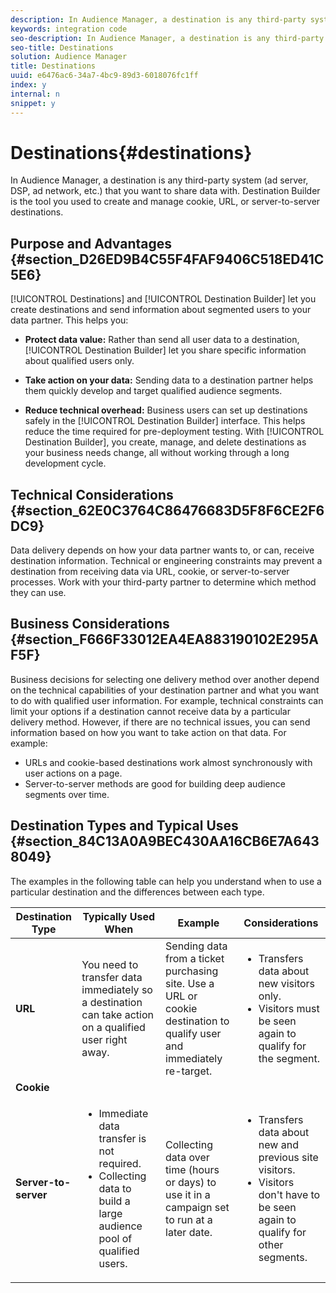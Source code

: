 ```yaml
---
description: In Audience Manager, a destination is any third-party system (ad server, DSP, ad network, etc.) that you want to share data with. Destination Builder is the tool you used to create and manage cookie, URL, or server-to-server destinations.
keywords: integration code
seo-description: In Audience Manager, a destination is any third-party system (ad server, DSP, ad network, etc.) that you want to share data with. Destination Builder is the tool you used to create and manage cookie, URL, or server-to-server destinations.
seo-title: Destinations
solution: Audience Manager
title: Destinations
uuid: e6476ac6-34a7-4bc9-89d3-6018076fc1ff
index: y
internal: n
snippet: y
---
```


# Destinations{#destinations}

In Audience Manager, a destination is any third-party system (ad server, DSP, ad network, etc.) that you want to share data with. Destination Builder is the tool you used to create and manage cookie, URL, or server-to-server destinations.

## Purpose and Advantages {#section_D26ED9B4C55F4FAF9406C518ED41C5E6}

<!-- 

c_destinations.xml

 -->

[!UICONTROL Destinations] and [!UICONTROL Destination Builder] let you create destinations and send information about segmented users to your data partner. This helps you:

* **Protect data value:** Rather than send all user data to a destination, [!UICONTROL Destination Builder] let you share specific information about qualified users only. 

* **Take action on your data:** Sending data to a destination partner helps them quickly develop and target qualified audience segments. 
* **Reduce technical overhead:** Business users can set up destinations safely in the [!UICONTROL Destination Builder] interface. This helps reduce the time required for pre-deployment testing. With [!UICONTROL Destination Builder], you create, manage, and delete destinations as your business needs change, all without working through a long development cycle.

## Technical Considerations {#section_62E0C3764C86476683D5F8F6CE2F6DC9}

<!-- 

destination-delivery-methods.xml

 -->

Data delivery depends on how your data partner wants to, or can, receive destination information. Technical or engineering constraints may prevent a destination from receiving data via URL, cookie, or server-to-server processes. Work with your third-party partner to determine which method they can use.

## Business Considerations {#section_F666F33012EA4EA883190102E295AF5F}

Business decisions for selecting one delivery method over another depend on the technical capabilities of your destination partner and what you want to do with qualified user information. For example, technical constraints can limit your options if a destination cannot receive data by a particular delivery method. However, if there are no technical issues, you can send information based on how you want to take action on that data. For example:

* URLs and cookie-based destinations work almost synchronously with user actions on a page. 
* Server-to-server methods are good for building deep audience segments over time.

## Destination Types and Typical Uses {#section_84C13A0A9BEC430AA16CB6E7A6438049}

The examples in the following table can help you understand when to use a particular destination and the differences between each type. 

<table id="table_1510DBC812BB4DABAB3E009583C6B423"> 
 <thead> 
  <tr> 
   <th colname="col1" class="entry"> Destination Type </th> 
   <th colname="col2" class="entry"> Typically Used When </th> 
   <th colname="col3" class="entry"> Example </th> 
   <th colname="col4" class="entry"> Considerations </th> 
  </tr> 
 </thead>
 <tbody> 
  <tr> 
   <td colname="col1"> <b>URL</b> </td> 
   <td colname="col2" morerows="1"> You need to transfer data immediately so a destination can take action on a qualified user right away. </td> 
   <td colname="col3" morerows="1"> Sending data from a ticket purchasing site. Use a URL or cookie destination to qualify user and immediately re-target. </td> 
   <td colname="col4" morerows="1"> 
    <ul id="ul_92FF3164AEA749D58938784BAA5CFA17"> 
     <li id="li_1857F829FD634F68BB6DCCE2FF7FBFA7">Transfers data about new visitors only. </li> 
     <li id="li_C0541B2ABB6F4DC49DF1373E62E8BD20">Visitors must be seen again to qualify for the segment. </li> 
    </ul> </td> 
  </tr> 
  <tr> 
   <td colname="col1"> <b>Cookie</b> </td> 
  </tr> 
  <tr> 
   <td colname="col1"> <b>Server-to-server</b> </td> 
   <td colname="col2"> 
    <ul id="ul_64F3938944EA4BD98F26BE60DB51D585"> 
     <li id="li_AF63E5AE8E0747FA8A8EAD84B26FE20A">Immediate data transfer is not required. </li> 
     <li id="li_90C7CEE7871844619462D19781A4E567">Collecting data to build a large audience pool of qualified users. </li> 
    </ul> </td> 
   <td colname="col3"> Collecting data over time (hours or days) to use it in a campaign set to run at a later date. </td> 
   <td colname="col4"> 
    <ul id="ul_0F15F2A88888466F8DBEFE3BCADDE28E"> 
     <li id="li_D16F682745124A71BF127D118077C99B">Transfers data about new and previous site visitors. </li> 
     <li id="li_E58366168184443DA69B430B7ABBCE9A">Visitors don't have to be seen again to qualify for other segments. </li> 
    </ul> </td> 
  </tr> 
 </tbody> 
</table>

